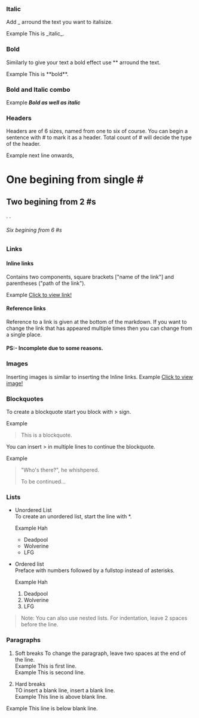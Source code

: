 ### Italic

Add _ arround the text you want to italisize.

Example This is \_italic_.

### Bold

Similarly to give your text a bold effect use ** arround the text.

Example This is **bold\*\*.

### Bold and Italic combo

Example _**Bold as well as italic**_

### Headers

Headers are of 6 sizes, named from one to six of course. You can begin a sentence with # to mark it as a header. Total count of # will decide the type of the header.

Example next line onwards,

# One begining from single # #

## Two begining from 2 #s

.
.

###### Six begining from 6 #s

### Links

#### Inline links

Contains two components, square brackets ["name of the link"] and parentheses ("path of the link").

Example [Click to view link!](vim.md)

#### Reference links

Reference to a link is given at the bottom of the markdown. If you want to change the link that has appeared multiple times then you can change from a single place.

#### PS:- Incomplete due to some reasons.

### Images
Inserting images is similar to inserting the Inline links.
Example [Click to view image!](images/dogeCoin.PNG)

### Blockquotes
To create a blockquote start you block with > sign.

Example
> This is a blockquote.

You can insert > in multiple lines to continue the blockquote.

Example
>"Who's there?", he whishpered.
>
>To be continued...

### Lists
* Unordered List  
  To create an unordered list, start the line with *.

  Example Hah
  * Deadpool  
  * Wolverine  
  * LFG  

* Ordered list  
  Preface with numbers followed by a fullstop instead of asterisks.

  Example Hah
  1. Deadpool
  2. Wolverine
  3. LFG

> Note: You can also use nested lists. For indentation, leave 2 spaces before the line.

### Paragraphs
1. Soft breaks
  To change the paragraph, leave two spaces at the end of the line.  
  Example This is first line.  
  Example This is second line.

2. Hard breaks  
  TO insert a blank line, insert a blank line.  
  Example This line is above blank line.

  Example This line is below blank line.
